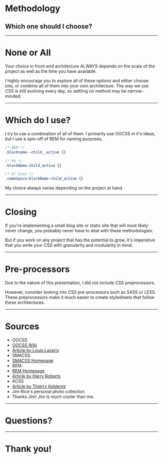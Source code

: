 # Methodology
## Which one should I choose?

---
# None or All
Your choice in front-end architecture ALWAYS depends on the scale of the project
as well as the time you have available.  

I highly encourage you to explore all of these options and either choose one, or 
combine all of them into your own architecture.  The way we use CSS is still evolving
every day, so settling on method may be narrow-minded.

---
# Which do I use?
I try to use a combination of all of them.  I primarily use OOCSS in it's ideas, but
I use a spin-off of BEM for naming purposes.  

~~~css
/* BEM */
.blockname--child__active {}

/* Me */
.blockName-child_active {}

/* Or Even */
.nameSpace-blockName-child_active {}
~~~

My choice always varies depending on the project at hand.

---
# Closing
If you're implementing a small blog site or static site that will most likely never 
change, you probably never have to deal with these methodologies.

But if you work on any project that has the potential to grow, it's imperative that
you write your CSS with granularity and modularity in mind.

---
# Pre-processors
Due to the nature of this presentation, I did not include CSS preprocessors.

However, consider looking into CSS pre-processors such as SASS or LESS.  
These preprocessors make it much easier to create stylesheets that 
follow these architectures.

---
# Sources

* OOCSS
 * [OOCSS Wiki](https://github.com/stubbornella/oocss/wiki)
 * [Article by Louis Lazaris](http://coding.smashingmagazine.com/2011/12/12/an-introduction-to-object-oriented-css-oocss/)
* SMACSS
 * [SMACSS Homepage](http://smacss.com/)
* BEM
 * [BEM Homepage](http://bem.info/)
 * [Article by Harry Roberts](http://csswizardry.com/2013/01/mindbemding-getting-your-head-round-bem-syntax/)
* ACSS
 * [Article by Thierry Koblentz](http://coding.smashingmagazine.com/2013/10/21/challenging-css-best-practices-atomic-approach/)
* Jim Rice's personal photo collection
 * Thanks Jim!  Jim is much cooler than me.
 
---
# Questions?

---
# Thank you!